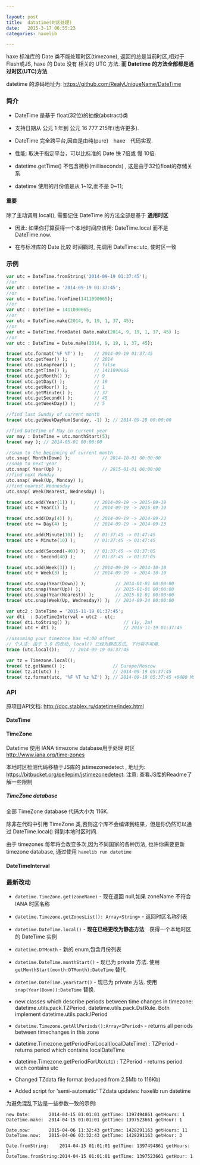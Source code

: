 ```yaml
---

layout: post
title:  datatime(时区处理)
date:   2015-3-17 06:55:23
categories: haxelib

---
```


haxe 标准库的 Date 类不能处理时区(timezone), 返回的总是当前时区,相对于 Flash或JS, haxe 的 Date 没有 相关的 UTC 方法.
**而 Datetime 的方法全部都是通过时区(UTC)方法**. 

datetime 的源码地址为: <https://github.com/RealyUniqueName/DateTime>

<!-- more -->


### 简介

* DateTime 是基于 float(32位)的抽像(abstract)类

* 支持日期从 公元 1 年到 公元 16 777 215年(也许更多).

* DateTime 完全跨平台,因由是由纯(pure)　haxe　代码实现.

* 性能: 取决于指定平台，可以比标准的 Date 快 7倍或 慢 10倍.

* datetime.getTime() 不包含微秒(milliseconds) , 这是由于32位float的存储关系

* datetime 使用的月份值是从 1~12,而不是 0~11;

#### 重要

除了主动调用 local(), 需要记住 DateTime 的方法全部是基于 **通用时区**

* 因此: 如果你打算获得一个本地时间应该用: DateTime.local 而不是 DateTime.now.
   
* 在与标准库的 Date 比较 时间戳时, 先调用 DateTime::utc, 使时区一致


### 示例

```haxe
var utc = DateTime.fromString('2014-09-19 01:37:45');
//or
var utc : DateTime = '2014-09-19 01:37:45';
//or
var utc = DateTime.fromTime(1411090665);
//or
var utc : DateTime = 1411090665;
//or
var utc = DateTime.make(2014, 9, 19, 1, 37, 45);
//or
var utc = DateTime.fromDate( Date.make(2014, 9, 19, 1, 37, 45) );
//or
var utc : DateTime = Date.make(2014, 9, 19, 1, 37, 45);

trace( utc.format('%F %T') );    // 2014-09-19 01:37:45
trace( utc.getYear() );          // 2014
trace( utc.isLeapYear() );       // false
trace( utc.getTime() );          // 1411090665
trace( utc.getMonth() );         // 9
trace( utc.getDay() );           // 19
trace( utc.getHour() );          // 1
trace( utc.getMinute() );        // 37
trace( utc.getSecond() );        // 45
trace( utc.getWeekDay() );       // 5

//find last Sunday of current month
trace( utc.getWeekDayNum(Sunday, -1) ); // 2014-09-28 00:00:00

//find DateTime of May in current year
var may : DateTime = utc.monthStart(5);
trace( may ); // 2014-05-01 00:00:00

//snap to the beginning of current month
utc.snap( Month(Down) );            // 2014-10-01 00:00:00
//snap to next year
utc.snap( Year(Up) );               // 2015-01-01 00:00:00
//find next Monday
utc.snap( Week(Up, Monday) );
//find nearest Wednesday
utc.snap( Week(Nearest, Wednesday) );

trace( utc.add(Year(1)) );       // 2014-09-19 -> 2015-09-19
trace( utc + Year(1) );          // 2014-09-19 -> 2015-09-19

trace( utc.add(Day(4)) );        // 2014-09-19 -> 2014-09-23
trace( utc += Day(4) );          // 2014-09-19 -> 2014-09-23

trace( utc.add(Minute(10)) );    // 01:37:45 -> 01:47:45
trace( utc + Minute(10) );       // 01:37:45 -> 01:47:45

trace( utc.add(Second(-40)) );   // 01:37:45 -> 01:37:05
trace( utc - Second(40) );       // 01:37:45 -> 01:37:05

trace( utc.add(Week(3)) );       // 2014-09-19 -> 2014-10-10
trace( utc + Week(3) );          // 2014-09-19 -> 2014-10-10

trace( utc.snap(Year(Down)) );           // 2014-01-01 00:00:00
trace( utc.snap(Year(Up)) );             // 2015-01-01 00:00:00
trace( utc.snap(Year(Nearest)) );        // 2015-01-01 00:00:00
trace( utc.snap(Week(Up, Wednesday)) );  // 2014-09-24 00:00:00

var utc2 : DateTime = '2015-11-19 01:37:45';
var dti  : DateTimeInterval = utc2 - utc;
trace( dti.toString() );                    // (1y, 2m)
trace( utc + dti );                         // 2015-11-19 01:37:45

//assuming your timezone has +4:00 offset
// 个人注: 由于 3.0 的改动, local() 已经为静态方法, 下行将不可用.
trace (utc.local());    // 2014-09-19 05:37:45

var tz = Timezone.local();
trace( tz.getName() );                  // Europe/Moscow
trace( tz.at(utc) );                    // 2014-09-19 05:37:45
trace( tz.format(utc, '%F %T %z %Z') ); // 2014-09-19 05:37:45 +0400 MSK
```

### API

原项目API文档: <http://doc.stablex.ru/datetime/index.html>

#### DateTime


#### TimeZone

Datetime 使用 IANA timezone database用于处理 时区  <http://www.iana.org/time-zones>

本地时区检测代码移植于JS库的 jstimezonedetect , 地址为: <https://bitbucket.org/pellepim/jstimezonedetect>.
注意: 查看JS库的Readme了解一些限制

##### TimeZone database

全部 TimeZone database 代码大小为 116K.

除非在代码中引用 TimeZone 类,否则这个库不会编译到结果，但是你仍然可以通过 DateTime.local() 得到本地时区时间.

由于 timezones 每年将会改变多次,因为不同国家的各种历法, 也许你需要更新 timezone database,
通过使用 `haxelib run datetime`

#### DateTimeInterval


### 最新改动

* `datetime.TimeZone.get(zoneName)` - 现在返回 null,如果 zoneName 不符合 IANA 时区名称

* `datetime.Timezone.getZonesList(): Array<String>` - 返回时区名称列表

* `datetime.DateTime.local()` - **现在已经更改为静态方法**　获得一个本地时区的 DateTime 实例

* `datetime.DTMonth`  - 新的 enum,包含月份列表

* `datetime.DateTime.monthStart()` - 现已为 private 方法. 使用 `getMonthStart(month:DTMonth):DateTime` 替代

* `datetime.DateTime.yearStart()` - 现已为 private 方法. 使用 `snap(Year(Down)):DateTime` 替换.

* new classes which describe periods between time changes in timezone: datetime.utils.pack.TZPeriod, datetime.utils.pack.DstRule. Both implement datetime.utils.pack.IPeriod

* `datetime.Timezone.getAllPeriods():Array<IPeriod>` - returns all periods between timechanges in this zone

* datetime.Timezone.getPeriodForLocal(localDateTime) : TZPeriod - returns period which contains localDateTime

* datetime.Timezone.getPeriodForUtc(utc) : TZPeriod - returns period wich contains utc

* Changed TZdata file format (reduced from 2.5Mb to 116Kb)

* Added script for 'semi-automatic' TZdata updates: haxelib run datetime 


为避免混乱下边是一些参数一致的示例:

```
new Date:		2014-04-15 01:01:01 getTime: 1397494861	getHours: 1
DateTime.make:	2014-04-15 01:01:01	getTime: 1397523661	getHour: 1

Date.now:		2015-04-06 11:32:43 getTime: 1428291163	getHours: 11
DateTime.now:	2015-04-06 03:32:43	getTime: 1428291163	getHour: 3

Date.fromString:	2014-04-15 01:01:01 getTime: 1397494861	getHours: 1
DateTime.fromString:2014-04-15 01:01:01	getTime: 1397523661	getHour: 1
```